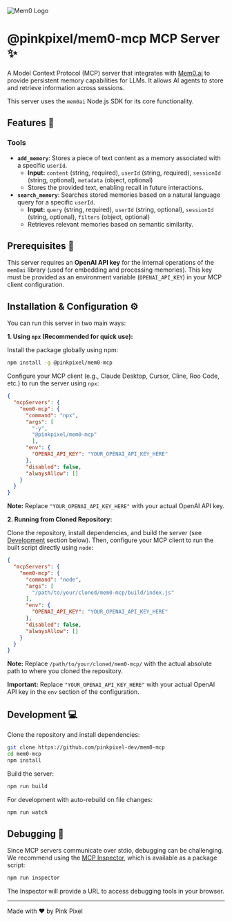 ![Mem0 Logo](https://res.cloudinary.com/di7ctlowx/image/upload/v1741739911/mem0-logo_dlssjm.svg)


# @pinkpixel/mem0-mcp MCP Server ✨

A Model Context Protocol (MCP) server that integrates with [Mem0.ai](https://mem0.ai/) to provide persistent memory capabilities for LLMs. It allows AI agents to store and retrieve information across sessions.

This server uses the `mem0ai` Node.js SDK for its core functionality.

## Features 🧠

### Tools

*   **`add_memory`**: Stores a piece of text content as a memory associated with a specific `userId`.
    *   **Input:** `content` (string, required), `userId` (string, required), `sessionId` (string, optional), `metadata` (object, optional)
    *   Stores the provided text, enabling recall in future interactions.
*   **`search_memory`**: Searches stored memories based on a natural language query for a specific `userId`.
    *   **Input:** `query` (string, required), `userId` (string, optional), `sessionId` (string, optional), `filters` (object, optional)
    *   Retrieves relevant memories based on semantic similarity.

## Prerequisites 🔑

This server requires an **OpenAI API key** for the internal operations of the `mem0ai` library (used for embedding and processing memories). This key must be provided as an environment variable (`OPENAI_API_KEY`) in your MCP client configuration.

## Installation & Configuration ⚙️

You can run this server in two main ways:

**1. Using `npx` (Recommended for quick use):**

   Install the package globally using npm:

   ```bash
   npm install -g @pinkpixel/mem0-mcp
   ```

Configure your MCP client (e.g., Claude Desktop, Cursor, Cline, Roo Code, etc.) to run the server using `npx`:

   ```json
   {
     "mcpServers": {
       "mem0-mcp": {
         "command": "npx",
         "args": [
           "-y",
           "@pinkpixel/mem0-mcp"
           ],
         "env": {
           "OPENAI_API_KEY": "YOUR_OPENAI_API_KEY_HERE"
         },
         "disabled": false,
         "alwaysAllow": []
       }
     }
   }
   ```
   **Note:** Replace `"YOUR_OPENAI_API_KEY_HERE"` with your actual OpenAI API key.  

**2. Running from Cloned Repository:**

   Clone the repository, install dependencies, and build the server (see [Development](#development-) section below). Then, configure your MCP client to run the built script directly using `node`:

   ```json
   {
     "mcpServers": {
       "mem0-mcp": {
         "command": "node",
         "args": [
           "/path/to/your/cloned/mem0-mcp/build/index.js" 
         ],
         "env": {
           "OPENAI_API_KEY": "YOUR_OPENAI_API_KEY_HERE"
         },
         "disabled": false,
         "alwaysAllow": []
       }
     }
   }
   ```
   **Note:** Replace `/path/to/your/cloned/mem0-mcp/` with the actual absolute path to where you cloned the repository.

**Important:** Replace `"YOUR_OPENAI_API_KEY_HERE"` with your actual OpenAI API key in the `env` section of the configuration.

## Development 💻

Clone the repository and install dependencies:

```bash
git clone https://github.com/pinkpixel-dev/mem0-mcp 
cd mem0-mcp
npm install
```

Build the server:

```bash
npm run build
```

For development with auto-rebuild on file changes:

```bash
npm run watch
```

## Debugging 🐞

Since MCP servers communicate over stdio, debugging can be challenging. We recommend using the [MCP Inspector](https://github.com/modelcontextprotocol/inspector), which is available as a package script:

```bash
npm run inspector
```

The Inspector will provide a URL to access debugging tools in your browser.

---

Made with ❤️ by Pink Pixel
